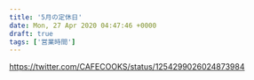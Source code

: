```yaml
---
title: '5月の定休日'
date: Mon, 27 Apr 2020 04:47:46 +0000
draft: true
tags: ['営業時間']
---
```


https://twitter.com/CAFECOOKS/status/1254299026024873984